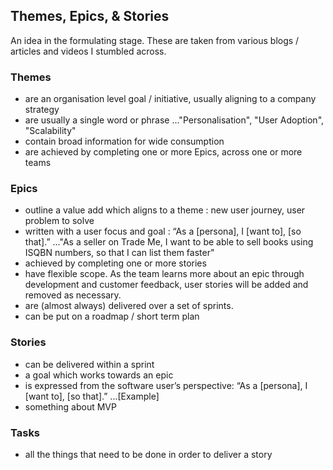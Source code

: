 ## Themes, Epics, & Stories
An idea in the formulating stage.
These are taken from various blogs / articles and videos I stumbled across.

### Themes
- are an organisation level goal / initiative, usually aligning to a company strategy
- are usually a single word or phrase
..."Personalisation", "User Adoption", "Scalability"
- contain broad information for wide consumption
- are achieved by completing one or more Epics, across one or more teams

### Epics
- outline a value add which aligns to a theme : new user journey, user problem to solve
- written with a user focus and goal : “As a [persona], I [want to], [so that].”
..."As a seller on Trade Me, I want to be able to sell books using ISQBN numbers, so that I can list them faster"
- achieved by completing one or more stories
- have flexible scope. As the team learns more about an epic through development and customer feedback, user stories will be added and removed as necessary.
- are (almost always) delivered over a set of sprints.
- can be put on a roadmap / short term plan

### Stories
- can be delivered within a sprint
- a goal which works towards an epic
- is expressed from the software user’s perspective: “As a [persona], I [want to], [so that].”
...[Example]
- something about MVP

### Tasks
- all the things that need to be done in order to deliver a story
